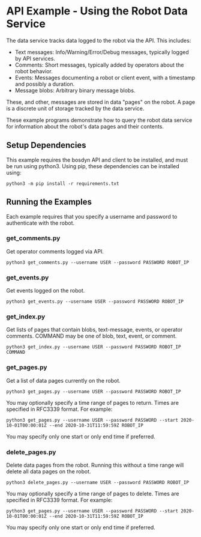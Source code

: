 <!--
Copyright (c) 2020 Boston Dynamics, Inc.  All rights reserved.

Downloading, reproducing, distributing or otherwise using the SDK Software
is subject to the terms and conditions of the Boston Dynamics Software
Development Kit License (20191101-BDSDK-SL).
-->

# API Example - Using the Robot Data Service

The data service tracks data logged to the robot via the API.  This includes:
- Text messages: Info/Warning/Error/Debug messages, typically logged by API services.
- Comments: Short messages, typically added by operators about the robot behavior.
- Events: Messages documenting a robot or client event, with a timestamp and possibly a duration.
- Message blobs: Arbitrary binary message blobs.

These, and other, messages are stored in data "pages" on the robot. A page is a discrete unit of storage tracked by the data service.

These example programs demonstrate how to query the robot data service for information about the robot's data pages and their contents.

## Setup Dependencies
This example requires the bosdyn API and client to be installed, and must be run using python3. Using pip, these dependencies can be installed using:
```
python3 -m pip install -r requirements.txt
```

## Running the Examples
Each example requires that you specify a username and password to authenticate with the robot.

### get_comments.py
Get operator comments logged via API.
```
python3 get_comments.py --username USER --password PASSWORD ROBOT_IP
```

### get_events.py
Get events logged on the robot.
```
python3 get_events.py --username USER --password PASSWORD ROBOT_IP
```

### get_index.py
Get lists of pages that contain blobs, text-message, events, or operator comments. COMMAND may be one of blob, text, event, or comment.
```
python3 get_index.py --username USER --password PASSWORD ROBOT_IP COMMAND
```

### get_pages.py
Get a list of data pages currently on the robot.
```
python3 get_pages.py --username USER --password PASSWORD ROBOT_IP
```

You may optionally specify a time range of pages to return. Times are specified in RFC3339 format. For example:
```
python3 get_pages.py --username USER --password PASSWORD --start 2020-10-01T00:00:01Z --end 2020-10-31T11:59:59Z ROBOT_IP
```
You may specify only one start or only end time if preferred.

### delete_pages.py
Delete data pages from the robot. Running this without a time range will delete all data pages on the robot.
```
python3 delete_pages.py --username USER --password PASSWORD ROBOT_IP
```
You may optionally specify a time range of pages to delete. Times are specified in RFC3339 format. For example:
```
python3 get_pages.py --username USER --password PASSWORD --start 2020-10-01T00:00:01Z --end 2020-10-31T11:59:59Z ROBOT_IP
```
You may specify only one start or only end time if preferred.
